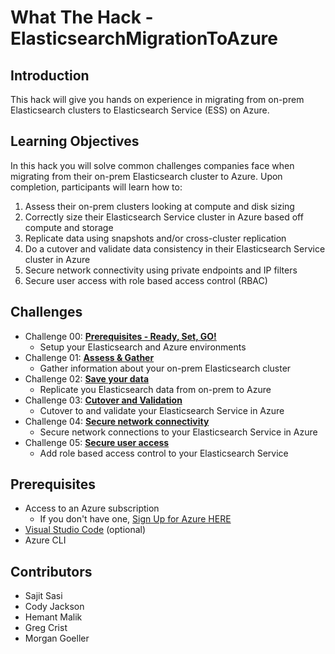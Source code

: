 # What The Hack - ElasticsearchMigrationToAzure

## Introduction

This hack will give you hands on experience in migrating from on-prem Elasticsearch clusters to Elasticsearch Service (ESS) on Azure.

## Learning Objectives

In this hack you will solve common challenges companies face when migrating from their on-prem Elasticsearch cluster to Azure. Upon completion, participants will learn how to:

1. Assess their on-prem clusters looking at compute and disk sizing
2. Correctly size their Elasticsearch Service cluster in Azure based off compute and storage
3. Replicate data using snapshots and/or cross-cluster replication
4. Do a cutover and validate data consistency in their Elasticsearch Service cluster in Azure
5. Secure network connectivity using private endpoints and IP filters
6. Secure user access with role based access control (RBAC)

## Challenges

- Challenge 00: **[Prerequisites - Ready, Set, GO!](Student/Challenge-00.md)**
	 - Setup your Elasticsearch and Azure environments
- Challenge 01: **[Assess & Gather](Student/Challenge-01.md)**
	 - Gather information about your on-prem Elasticsearch cluster
- Challenge 02: **[Save your data](Student/Challenge-02.md)**
	 - Replicate you Elasticsearch data from on-prem to Azure
- Challenge 03: **[Cutover and Validation](Student/Challenge-03.md)**
	 - Cutover to and validate your Elasticsearch Service in Azure
- Challenge 04: **[Secure network connectivity](Student/Challenge-04.md)**
	 - Secure network connections to your Elasticsearch Service in Azure
- Challenge 05: **[Secure user access](Student/Challenge-05.md)**
	 - Add role based access control to your Elasticsearch Service

## Prerequisites

- Access to an Azure subscription 
  - If you don't have one, [Sign Up for Azure HERE](https://azure.microsoft.com/en-us/free/)
- [Visual Studio Code](https://code.visualstudio.com/) (optional)
- Azure CLI

## Contributors

- Sajit Sasi
- Cody Jackson
- Hemant Malik
- Greg Crist
- Morgan Goeller
